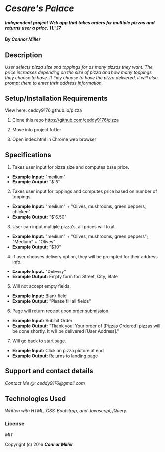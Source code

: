 # _Cesare's Palace_

#### _Independent project Web app that takes orders for multiple pizzas and returns user a price. 11.1.17_

#### By _**Connor Miller**_

## Description

_User selects pizza size and toppings for as many pizzas they want. The price increases depending on the size of pizza and how many toppings they choose to have. If they choose to have the pizza delivered, it will also prompt them to enter their address information._

## Setup/Installation Requirements

 View here: ceddy9176.github.io/pizza

1. Clone this repo https://github.com/ceddy9176/pizza

2. Move into project folder

3. Open index.html in Chrome web browser

## Specifications

1. Takes user input for pizza size and computes base price.
  - <b>Example Input:</b> "medium"
  - <b>Example Output:</b> "$15"

2. Takes user input for toppings and computes price based on number of toppings.
  - <b>Example Input:</b> "medium" + "Olives, mushrooms, green peppers, chicken"
  - <b>Example Output:</b> "$16.50"

3. User can input multiple pizza's, all prices will total.
  - <b>Example Input:</b> "medium" + "Olives, mushrooms, green peppers"; "Medium" + "Olives"
  - <b>Example Output:</b> "$30"

4. If user chooses delivery option, they will be prompted for their address info.
  - <b>Example Input:</b> "Delivery"
  - <b>Example Output:</b> Empty form for: Street, City, State

5. Will not accept empty fields.
  - <b>Example Input:</b> Blank field
  - <b>Example Output:</b> "Please fill all fields"

6. Page will return receipt upon order submission.
  - <b>Example Input:</b> Submit Order
  - <b>Example Output:</b> "Thank you! Your order of [Pizzas Ordered] pizzas will be done shortly. It will be delivered [User Address]."

7. Will go back to start page.
  - <b>Example Input:</b> Click on pizza picture at end
  - <b>Example Output:</b> Returns to landing page


## Support and contact details

_Contact Me @: ceddy9176@gmail.com_

## Technologies Used

_Written with HTML, CSS, Bootstrap, and Javascript, jQuery._

### License

*MIT*

Copyright (c) 2016 **_Connor Miller_**
